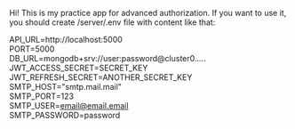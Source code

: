 Hi! This is my practice app for advanced authorization. 
If you want to use it, you should create /server/.env file with content like that:

API_URL=http://localhost:5000<br>
PORT=5000<br>
DB_URL=mongodb+srv://user:password@cluster0..... <br>
JWT_ACCESS_SECRET=SECRET_KEY<br>
JWT_REFRESH_SECRET=ANOTHER_SECRET_KEY<br>
SMTP_HOST="smtp.mail.mail"<br>
SMTP_PORT=123<br>
SMTP_USER=email@email.email<br>
SMTP_PASSWORD=password<br>

